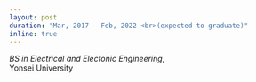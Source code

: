 ```yaml
---
layout: post
duration: "Mar, 2017 - Feb, 2022 <br>(expected to graduate)"
inline: true
---
```


*BS in Electrical and Electonic Engineering*,
<br>Yonsei University
